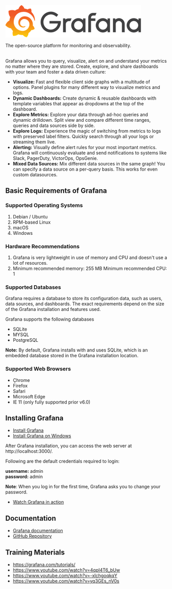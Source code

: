 <p>
  <img src="https://github.com/grafana/grafana/blob/master/docs/logo-horizontal.png" alt="grafana" />
</p>
The open-source platform for monitoring and observability.
<br><br>

Grafana allows you to query, visualize, alert on and understand your metrics no matter where they are stored. Create, explore, and share dashboards with your team and foster a data driven culture:

- **Visualize:** Fast and flexible client side graphs with a multitude of options. Panel plugins for many different way to visualize metrics and logs.
- **Dynamic Dashboards:** Create dynamic & reusable dashboards with template variables that appear as dropdowns at the top of the dashboard.
- **Explore Metrics:** Explore your data through ad-hoc queries and dynamic drilldown. Split view and compare different time ranges, queries and data sources side by side.
- **Explore Logs:** Experience the magic of switching from metrics to logs with preserved label filters. Quickly search through all your logs or streaming them live.
- **Alerting:** Visually define alert rules for your most important metrics. Grafana will continuously evaluate and send notifications to systems like Slack, PagerDuty, VictorOps, OpsGenie.
- **Mixed Data Sources:** Mix different data sources in the same graph! You can specify a data source on a per-query basis. This works for even custom datasources.

## Basic Requirements of Grafana

### Supported Operating Systems
1. Debian / Ubuntu
2. RPM-based Linux
3. macOS
4. Windows

### Hardware Recommendations
1. Grafana is very lightweight in use of memory and CPU and doesn't use a lot of resources.
2. Minimum recommended memory: 255 MB
   Minimum recommended CPU: 1
   
### Supported Databases
Grafana requires a database to store its configuration data, such as users, data sources, and dashboards. The exact requirements depend on the size of the Grafana installation and features used.

Grafana supports the following databases
- SQLite
- MYSQL
- PostgreSQL

**Note:** By default, Grafana installs with and uses SQLite, which is an embedded database stored in the Grafana installation location.

### Supported Web Browsers
- Çhrome
- Firefox
- Safari
- Microsoft Edge
- IE 11 (only fully supported prior v6.0)

## Installing Grafana

- [Install Grafana](https://grafana.com/docs/grafana/latest/installation/)
- [Install Grafana on Windows](https://grafana.com/docs/grafana/latest/installation/windows/)

After Grafana installation, you can access the web server at http://localhost:3000/.

Following are the default credentials required to login:

**username:**	admin<br>
**password:** admin	

**Note**: When you log in for the first time, Grafana asks you to change your password.

- [Watch Grafana in action](https://play.grafana.org/d/000000012/grafana-play-home?orgId=1)

## Documentation
- [Grafana documentation](https://grafana.com/docs/grafana/latest/)
- [GitHub Repository](https://github.com/grafana/grafana)

## Training Materials
* https://grafana.com/tutorials/ 
* https://www.youtube.com/watch?v=4qpI4T6_bUw
* https://www.youtube.com/watch?v=-xlchgoqkqY
* https://www.youtube.com/watch?v=yq3GEs_nV0s


